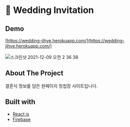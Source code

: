 # 💍 Wedding Invitation

## Demo
[https://wedding-jihye.herokuapp.com/](https://wedding-jihye.herokuapp.com/)<br><br>
![스크린샷 2021-12-09 오전 2 36 38](https://user-images.githubusercontent.com/59763645/145256392-47363f04-8cbb-4bc4-b9d6-4983400c8e81.png)


## About The Project
결혼식 정보를 담은 원페이지 청첩장 사이트입니다.

## Built with
* [React js](https://reactjs.org/)   
* [Firebase](https://firebase.google.com/)   
